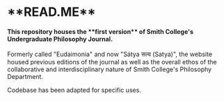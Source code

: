 <h1>**READ.ME**</h1>

<h4>This repository houses the **first version** of Smith College's Undergraduate Philosophy Journal.</h4> 

Formerly called "Eudaimonia" and now "Sátya सत्य (Satya)", the website housed previous editions of the journal as well as 
the overall ethos of the collaborative and interdisciplinary nature of Smith College's Philosophy Department.


Codebase has been adapted for specific uses.
